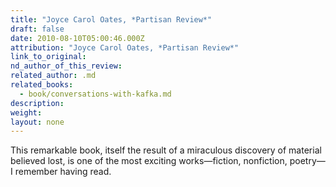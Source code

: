 ```yaml
---
title: "Joyce Carol Oates, *Partisan Review*"
draft: false
date: 2010-08-10T05:00:46.000Z
attribution: "Joyce Carol Oates, *Partisan Review*"
link_to_original:
nd_author_of_this_review:
related_author: .md
related_books:
  - book/conversations-with-kafka.md
description:
weight:
layout: none
---
```

This remarkable book, itself the result of a miraculous discovery of material believed lost, is one of the most exciting works—fiction, nonfiction, poetry—I remember having read.

